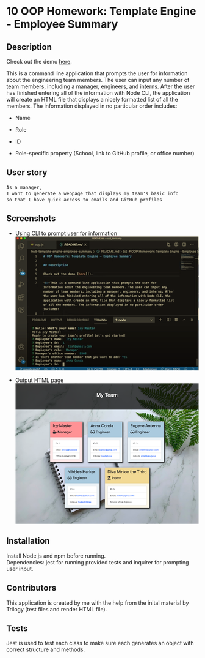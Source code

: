 # 10 OOP Homework: Template Engine - Employee Summary

## Description

Check out the demo [here](https://www.youtube.com/watch?v=YbzKHSITGl0).

This is a command line application that prompts the user for information about the engineering team members. The user can input any number of team members, including a manager, engineers, and interns. After the user has finished entering all of the information with Node CLI, the application will create an HTML file that displays a nicely formatted list of all the members. The information displayed in no particular order includes: 

  * Name

  * Role

  * ID

  * Role-specific property (School, link to GitHub profile, or office number)

## User story

```
As a manager,
I want to generate a webpage that displays my team's basic info
so that I have quick access to emails and GitHub profiles

```

## Screenshots

* Using CLI to prompt user for information
![Prompts](./Develop/images/prompts.png)

* Output HTML page
![Output](./Develop/images/output.png)

## Installation

Install Node js and npm before running.
<br>Dependencies: jest for running provided tests and inquirer for prompting user input.

## Contributors
This application is created by me with the help from the inital material by Trilogy (test files and render HTML file).

## Tests
Jest is used to test each class to make sure each generates an object with correct structure and methods.